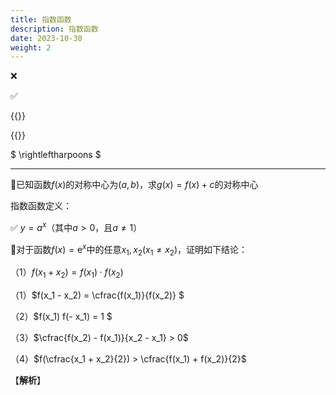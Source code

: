 ```yaml
---
title: 指数函数
description: 指数函数
date: 2023-10-30
weight: 2
---
```


<style>
th, td {
  border: 1px solid rgb(190, 190, 190);
}
</style>

&#10060;

&#9989;




{{<alert >}}



{{</alert>}}

$ \rightleftharpoons $



---

&#128311;已知函数$f(x)$的对称中心为$(a,b)$，求$g(x)=f(x)+c$的对称中心





指数函数定义：

&#9989; $y=a^x$（其中$a>0$，且$a \ne 1$）




&#128311;对于函数$f(x)=\text{e}^x$中的任意$x_1,x_2(x_1 \ne x_2)$，证明如下结论：

（1）$f(x_1 + x_2) = f(x_1) \cdot f(x_2)$

（1）$f(x_1 - x_2) = \cfrac{f(x_1)}{f(x_2)}  $

（2）$f(x_1) f(- x_1) = 1 $

（3）$\cfrac{f(x_2) - f(x_1)}{x_2 - x_1} > 0$

（4）$f(\cfrac{x_1 + x_2}{2}) > \cfrac{f(x_1) + f(x_2)}{2}$


【**解析**】















